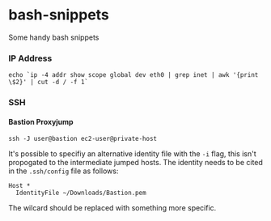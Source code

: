 # bash-snippets
Some handy bash snippets

### IP Address

```
echo `ip -4 addr show scope global dev eth0 | grep inet | awk '{print \$2}' | cut -d / -f 1`
```

### SSH

#### Bastion Proxyjump

```
ssh -J user@bastion ec2-user@private-host
```

It's possible to specifiy an alternative identity file with the `-i` flag, this isn't propogated to the intermediate jumped hosts.  The identity needs to be cited in the `.ssh/config` file as follows:

```
Host *
  IdentityFile ~/Downloads/Bastion.pem
```

The wilcard should be replaced with something more specific.

